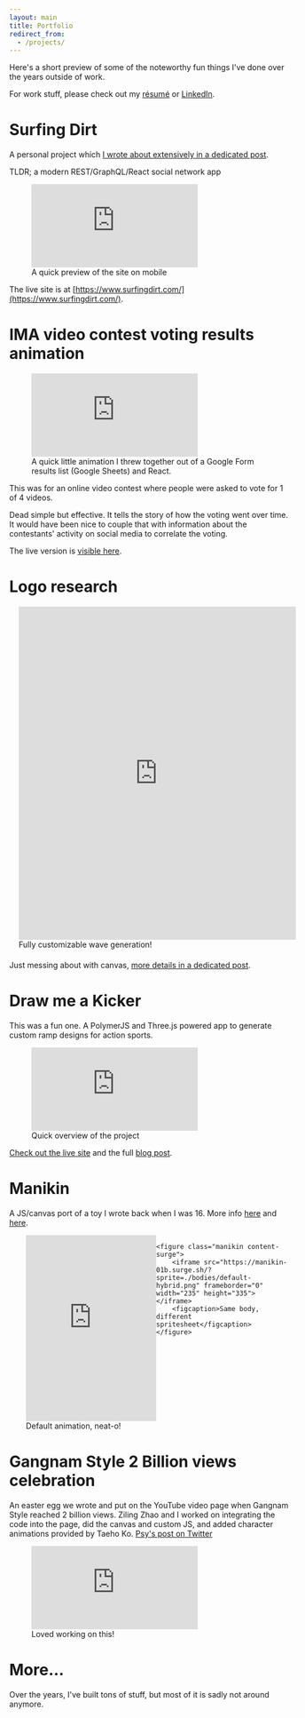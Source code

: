 ```yaml
---
layout: main
title: Portfolio
redirect_from:
  - /projects/
---
```


<style>
	.manikin-container {
	    display: flex;
	    justify-content: center;
	    width: 100%;
	    margin-bottom: 20px;
	}
	.manikin {
		display: inline-block;
		margin: 0 0 0 30px;
	}

	@media screen and (max-width: 640px) {
		.manikin-container {
			display: block;
		}
		.manikin {
			display: block;
			margin: 0 0 30px 0;
		}
	}
</style>

Here's a short preview of some of the noteworthy fun things I've done over the years outside of work.

For work stuff, please check out my [résumé](/resume) or [LinkedIn](https://www.linkedin.com/in/mikaelgramont).

# Surfing Dirt
A personal project which [I wrote about extensively in a dedicated post](/Releasing-surfing-dirt/).

TLDR; a modern REST/GraphQL/React social network app

<figure class="content-youtube">
	<iframe src="https://www.youtube.com/embed/kEgLZUOvLxc" frameborder="0" allowfullscreen></iframe>
	<figcaption>A quick preview of the site on mobile</figcaption>
</figure>

The live site is at [https://www.surfingdirt.com/](https://www.surfingdirt.com/).

# IMA video contest voting results animation
<figure class="content-youtube">
	<iframe src="https://www.youtube.com/embed/yqamCKcwOvk" frameborder="0" allowfullscreen></iframe>
	<figcaption>
	  A quick little animation I threw together out of a Google Form results list (Google Sheets) and React.
    </figcaption>
</figure>

This was for an online video contest where people were asked to vote for 1 of 4 videos.

Dead simple but effective. It tells the story of how the voting went over time. It would have been nice to couple that with information about the contestants' activity on social media to correlate the voting.

The live version is [visible here](https://www.mountainboardworld.org/news/7-the-4-down-project-results). 

# Logo research
<div class="manikin-container">
  <figure class="manikin content-surge">
      <iframe src="https://logo-generation.surge.sh/four-offsets.html" frameborder="0" width="500" height="600"></iframe>
      <figcaption>Fully customizable wave generation!</figcaption>
  </figure>
</div>

Just messing about with canvas, [more details in a dedicated post](/Logo-Generation/).

# Draw me a Kicker
This was a fun one. A PolymerJS and Three.js powered app to generate custom ramp designs for action sports.

<figure class="content-youtube fourbythree">
	<iframe src="https://www.youtube.com/embed/mbBs5oQdYyQ" frameborder="0" allowfullscreen></iframe>
	<figcaption>Quick overview of the project</figcaption>
</figure>

[Check out the live site](https://drawmeakicker.com/?id=1) and the full [blog post](/Releasing-Draw-Me-a-Kicker).

# Manikin
A JS/canvas port of a toy I wrote back when I was 16. More info [here](/First-manikin-prototype) and [here](/Manikin-0.1).

<div class="manikin-container">
	<figure class="manikin content-surge">
		<iframe src="https://manikin-01b.surge.sh/" frameborder="0" width="235" height="335"></iframe>
		<figcaption>Default animation, neat-o!</figcaption>
	</figure>

	<figure class="manikin content-surge">
		<iframe src="https://manikin-01b.surge.sh/?sprite=./bodies/default-hybrid.png" frameborder="0" width="235" height="335"></iframe>
		<figcaption>Same body, different spritesheet</figcaption>
	</figure>
</div>

# Gangnam Style 2 Billion views celebration
An easter egg we wrote and put on the YouTube video page when Gangnam Style reached 2 billion views.
Ziling Zhao and I worked on integrating the code into the page, did the canvas and custom JS, and added character animations provided by Taeho Ko. 
[Psy's post on Twitter](https://twitter.com/psy_oppa/status/472594138190196737)

<figure class="content-youtube fourbythree">
	<iframe src="https://www.youtube.com/embed/nAL94xUGqYQ" frameborder="0" allowfullscreen></iframe>
	<figcaption>Loved working on this!</figcaption>
</figure>

# More...
Over the years, I've built tons of stuff, but most of it is sadly not around anymore.